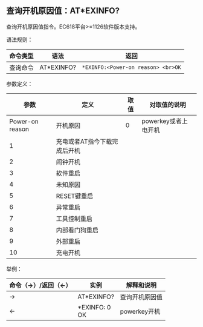 ## 查询开机原因值：AT\*EXINFO?

查询开机原因值指令。EC618平台>=1126软件版本支持。

语法规则：

| 命令类型 | 语法       | 返回                               |
| -------- | ---------- | ---------------------------------- |
| 查询命令 | AT*EXINFO? | `*EXINFO:<Power-on reason> <br>OK` |

参数定义：

| 参数            | 定义                         | 取值 | 对取值的说明         |
| --------------- | ---------------------------- | ---- | -------------------- |
| Power-on reason | 开机原因                     | 0    | powerkey或者上电开机 |
| 1               | 充电或者AT指今下载完成后开机 |      |                      |
| 2               | 闹钟开机                     |      |                      |
| 3               | 软件重启                     |      |                      |
| 4               | 未知原因                     |      |                      |
| 5               | RESET键重启                  |      |                      |
| 6               | 异常重启                     |      |                      |
| 7               | 工具控制重启                 |      |                      |
| 8               | 内部看门狗重启               |      |                      |
| 9               | 外部重启                     |      |                      |
| 10              | 充电开机                     |      |                      |

 

举例：

| 命令（→）/返回（←） | 实例              | 解释和说明     |
| ------------------- | ----------------- | -------------- |
| →                   | AT*EXINFO?        | 查询开机原因值 |
| ←                   | *EXINFO: 0 <br>OK | powerkey开机   |

